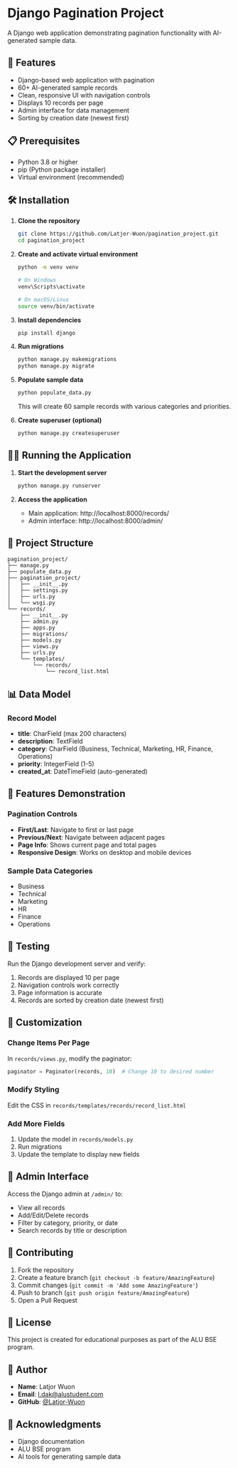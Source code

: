 # Django Pagination Project

A Django web application demonstrating pagination functionality with AI-generated sample data.

## 🚀 Features

- Django-based web application with pagination
- 60+ AI-generated sample records
- Clean, responsive UI with navigation controls
- Displays 10 records per page
- Admin interface for data management
- Sorting by creation date (newest first)

## 📋 Prerequisites

- Python 3.8 or higher
- pip (Python package installer)
- Virtual environment (recommended)

## 🛠️ Installation

1. **Clone the repository**
   ```bash
   git clone https://github.com/Latjor-Wuon/pagination_project.git
   cd pagination_project
   ```

2. **Create and activate virtual environment**
   ```bash
   python -m venv venv
   
   # On Windows
   venv\Scripts\activate
   
   # On macOS/Linux
   source venv/bin/activate
   ```

3. **Install dependencies**
   ```bash
   pip install django
   ```

4. **Run migrations**
   ```bash
   python manage.py makemigrations
   python manage.py migrate
   ```

5. **Populate sample data**
   ```bash
   python populate_data.py
   ```
   This will create 60 sample records with various categories and priorities.

6. **Create superuser (optional)**
   ```bash
   python manage.py createsuperuser
   ```

## 🏃‍♂️ Running the Application

1. **Start the development server**
   ```bash
   python manage.py runserver
   ```

2. **Access the application**
   - Main application: http://localhost:8000/records/
   - Admin interface: http://localhost:8000/admin/

## 📁 Project Structure

```
pagination_project/
├── manage.py
├── populate_data.py
├── pagination_project/
│   ├── __init__.py
│   ├── settings.py
│   ├── urls.py
│   └── wsgi.py
└── records/
    ├── __init__.py
    ├── admin.py
    ├── apps.py
    ├── migrations/
    ├── models.py
    ├── views.py
    ├── urls.py
    └── templates/
        └── records/
            └── record_list.html
```

## 📊 Data Model

### Record Model
- **title**: CharField (max 200 characters)
- **description**: TextField
- **category**: CharField (Business, Technical, Marketing, HR, Finance, Operations)
- **priority**: IntegerField (1-5)
- **created_at**: DateTimeField (auto-generated)

## 🎨 Features Demonstration

### Pagination Controls
- **First/Last**: Navigate to first or last page
- **Previous/Next**: Navigate between adjacent pages
- **Page Info**: Shows current page and total pages
- **Responsive Design**: Works on desktop and mobile devices

### Sample Data Categories
- Business
- Technical
- Marketing
- HR
- Finance
- Operations

## 🧪 Testing

Run the Django development server and verify:
1. Records are displayed 10 per page
2. Navigation controls work correctly
3. Page information is accurate
4. Records are sorted by creation date (newest first)

## 🔧 Customization

### Change Items Per Page
In `records/views.py`, modify the paginator:
```python
paginator = Paginator(records, 10)  # Change 10 to desired number
```

### Modify Styling
Edit the CSS in `records/templates/records/record_list.html`

### Add More Fields
1. Update the model in `records/models.py`
2. Run migrations
3. Update the template to display new fields

## 📝 Admin Interface

Access the Django admin at `/admin/` to:
- View all records
- Add/Edit/Delete records
- Filter by category, priority, or date
- Search records by title or description

## 🤝 Contributing

1. Fork the repository
2. Create a feature branch (`git checkout -b feature/AmazingFeature`)
3. Commit changes (`git commit -m 'Add some AmazingFeature'`)
4. Push to branch (`git push origin feature/AmazingFeature`)
5. Open a Pull Request

## 📄 License

This project is created for educational purposes as part of the ALU BSE program.

## 👥 Author

- **Name**: Latjor Wuon
- **Email**: l.dak@alustudent.com
- **GitHub**: [@Latjor-Wuon](https://github.com/Latjor-Wuon)

## 🙏 Acknowledgments

- Django documentation
- ALU BSE program
- AI tools for generating sample data